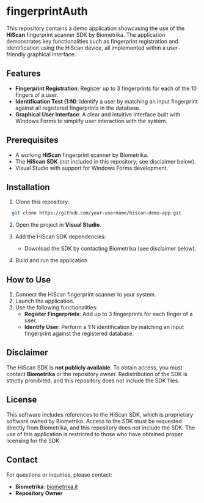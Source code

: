 # fingerprintAuth

This repository contains a demo application showcasing the use of the **HiScan** fingerprint scanner SDK by Biometrika. The application demonstrates key functionalities such as fingerprint registration and identification using the HiScan device, all implemented within a user-friendly graphical interface.

## Features

- **Fingerprint Registration**: Register up to 3 fingerprints for each of the 10 fingers of a user.  
- **Identification Test (1:N)**: Identify a user by matching an input fingerprint against all registered fingerprints in the database.  
- **Graphical User Interface**: A clear and intuitive interface built with Windows Forms to simplify user interaction with the system.

## Prerequisites

- A working **HiScan** fingerprint scanner by Biometrika.
- The **HiScan SDK** (not included in this repository; see disclaimer below).
- Visual Studio with support for Windows Forms development.

## Installation

1. Clone this repository:

 ```bash
   git clone https://github.com/your-username/hiscan-demo-app.git
```

2. Open the project in **Visual Studio**.

3. Add the HiScan SDK dependencies:
   - Download the SDK by contacting Biometrika (see disclaimer below).

4. Build and run the application

## How to Use

1. Connect the HiScan fingerprint scanner to your system.
2. Launch the application.
3. Use the following functionalities:
   - **Register Fingerprints**: Add up to 3 fingerprints for each finger of a user.
   - **Identify User**: Perform a 1:N identification by matching an input fingerprint against the registered database.

## Disclaimer

The HiScan SDK is **not publicly available**. To obtain access, you must contact **Biometrika** or the repository owner. Redistribution of the SDK is strictly prohibited, and this repository does not include the SDK files.

## License

This software includes references to the HiScan SDK, which is proprietary software owned by Biometrika. Access to the SDK must be requested directly from Biometrika, and this repository does not include the SDK. The use of this application is restricted to those who have obtained proper licensing for the SDK.


## Contact

For questions or inquiries, please contact:

- **Biometrika**: [biometrika.it](https://www.google.com/url?sa=t&rct=j&q=&esrc=s&source=web&cd=&cad=rja&uact=8&ved=2ahUKEwjtmdC3oe2JAxWhzAIHHQk9FBQQFnoECB4QAQ&url=http%3A%2F%2Fwww.biometrika.it%2F&usg=AOvVaw1F1YUFyRKQ5xXoWZCfOonw&opi=89978449)
- **Repository Owner**
